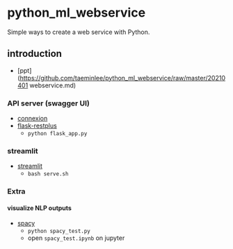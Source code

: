# python_ml_webservice

Simple ways to create a web service with Python.

## introduction

- [ppt](https://github.com/taeminlee/python_ml_webservice/raw/master/20210401 webservice.md)

### API server (swagger UI)

- [connexion](https://github.com/zalando/connexion)
- [flask-restplus](https://github.com/noirbizarre/flask-restplus)
  - `python flask_app.py`

### streamlit

- [streamlit](streamlit.io)
  - `bash serve.sh`

### Extra

#### visualize NLP outputs

- [spacy](https://spacy.io/)
  - `python spacy_test.py`
  - open `spacy_test.ipynb` on jupyter